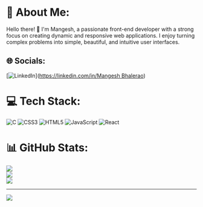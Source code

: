 # 💫 About Me:
Hello there! 👋 I'm Mangesh, a passionate front-end developer with a strong focus on creating dynamic and responsive web applications. I enjoy turning complex problems into simple, beautiful, and intuitive user interfaces.


## 🌐 Socials:
[![LinkedIn](https://img.shields.io/badge/LinkedIn-%230077B5.svg?logo=linkedin&logoColor=white)]([https://linkedin.com/in/Mangesh Bhalerao](https://www.linkedin.com/in/mangesh-bhalerao-149542282/))

# 💻 Tech Stack:
![C](https://img.shields.io/badge/c-%2300599C.svg?style=for-the-badge&logo=c&logoColor=white) ![CSS3](https://img.shields.io/badge/css3-%231572B6.svg?style=for-the-badge&logo=css3&logoColor=white) ![HTML5](https://img.shields.io/badge/html5-%23E34F26.svg?style=for-the-badge&logo=html5&logoColor=white) ![JavaScript](https://img.shields.io/badge/javascript-%23323330.svg?style=for-the-badge&logo=javascript&logoColor=%23F7DF1E) ![React](https://img.shields.io/badge/react-%2320232a.svg?style=for-the-badge&logo=react&logoColor=%2361DAFB)
# 📊 GitHub Stats:
![](https://github-readme-stats.vercel.app/api?username=MangeshBhalerao&theme=dark&hide_border=false&include_all_commits=false&count_private=false)<br/>
![](https://github-readme-streak-stats.herokuapp.com/?user=MangeshBhalerao&theme=dark&hide_border=false)<br/>
![](https://github-readme-stats.vercel.app/api/top-langs/?username=MangeshBhalerao&theme=dark&hide_border=false&include_all_commits=false&count_private=false&layout=compact)

---
[![](https://visitcount.itsvg.in/api?id=MangeshBhalerao&icon=0&color=0)](https://visitcount.itsvg.in)

<!-- Proudly created with GPRM ( https://gprm.itsvg.in ) -->
